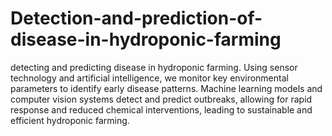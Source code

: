 # Detection-and-prediction-of-disease-in-hydroponic-farming
detecting and predicting disease in hydroponic farming. Using sensor technology and artificial intelligence, we monitor key environmental parameters to identify early disease patterns. Machine learning models and computer vision systems detect and predict outbreaks, allowing for rapid response and reduced chemical interventions, leading to sustainable and efficient hydroponic farming.
